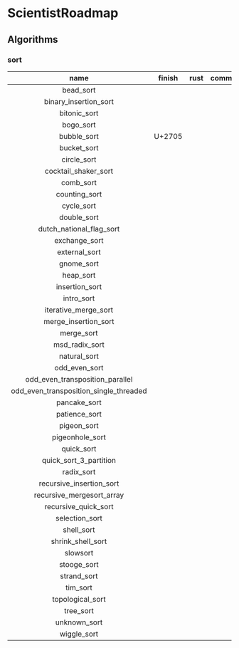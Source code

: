 # ScientistRoadmap
## Algorithms
### sort
| name | finish | rust | comments |
| :---: | :---: | :---: | :---: |
|bead_sort |   |   |   |
|binary_insertion_sort |   |   |   |
|bitonic_sort |   |   |   |
|bogo_sort |   |   |   |
|bubble_sort | U+2705  |   |   |
|bucket_sort |   |   |   |
|circle_sort |   |   |   |
|cocktail_shaker_sort |   |   |   |
|comb_sort |   |   |   |
|counting_sort |   |   |   |
|cycle_sort |   |   |   |
|double_sort |   |   |   |
|dutch_national_flag_sort |   |   |   |
|exchange_sort |   |   |   |
|external_sort |   |   |   |
|gnome_sort |   |   |   |
|heap_sort |   |   |   |
|insertion_sort |   |   |   |
|intro_sort |   |   |   |
|iterative_merge_sort |   |   |   |
|merge_insertion_sort |   |   |   |
|merge_sort |   |   |   |
|msd_radix_sort |   |   |   |
|natural_sort |   |   |   |
|odd_even_sort |   |   |   |
|odd_even_transposition_parallel |   |   |   |
|odd_even_transposition_single_threaded |   |   |   |
|pancake_sort |   |   |   |
|patience_sort |   |   |   |
|pigeon_sort |   |   |   |
|pigeonhole_sort |   |   |   |
|quick_sort |   |   |   |
|quick_sort_3_partition |   |   |   |
|radix_sort |   |   |   |
|recursive_insertion_sort |   |   |   |
|recursive_mergesort_array |   |   |   |
|recursive_quick_sort |   |   |   |
|selection_sort |   |   |   |
|shell_sort |   |   |   |
|shrink_shell_sort |   |   |   |
|slowsort |   |   |   |
|stooge_sort |   |   |   |
|strand_sort |   |   |   |
|tim_sort |   |   |   |
|topological_sort |   |   |   |
|tree_sort |   |   |   |
|unknown_sort |   |   |   |
|wiggle_sort |   |   |   |


